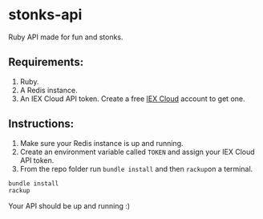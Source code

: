 # stonks-api

Ruby API made for fun and stonks.

## Requirements:

1. Ruby.
1. A Redis instance.
1. An IEX Cloud API token. Create a free [IEX Cloud](https://iexcloud.io/) account to get one.

## Instructions:

1. Make sure your Redis instance is up and running.
1. Create an environment variable called `TOKEN` and assign your IEX Cloud API token.
1. From the repo folder run `bundle install` and then `rackup`on a terminal.

```bash
bundle install
rackup
```

Your API should be up and running :)
